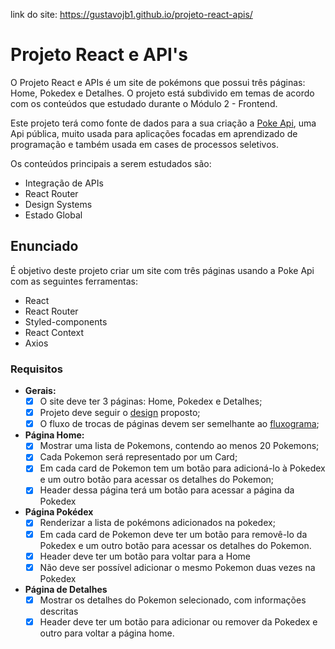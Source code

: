 link do site: https://gustavojb1.github.io/projeto-react-apis/

# **Projeto React e API's**
O Projeto React e APIs é um site de pokémons que possui três páginas: Home, Pokedex e Detalhes. O projeto está subdivido em temas de acordo com os conteúdos que estudado durante o Módulo 2 - Frontend.

Este projeto terá como fonte de dados para a sua criação a [Poke Api](https://pokeapi.co/ "Poke Api"), uma Api pública, muito usada para aplicações focadas em aprendizado de programação e também usada em cases de processos seletivos.

Os conteúdos principais  a serem estudados são:

- Integração de APIs
- React Router
- Design Systems
- Estado Global

## **Enunciado**
É objetivo deste projeto criar um site com três páginas usando a Poke Api com as seguintes ferramentas:

- React
- React Router
- Styled-components
- React Context
- Axios

### **Requisitos**
- **Gerais:**
	- [x] O site deve ter 3 páginas: Home, Pokedex e Detalhes;
	- [x] Projeto deve seguir o [design](https://www.figma.com/file/KseyA2Ofghiek2Cy3ZaDre/Poked%C3%A9x?t=AEi3zEmWmarf1FbP-0 "design") proposto;
	- [x] O fluxo de trocas de páginas devem ser semelhante ao [fluxograma](https://www.figma.com/proto/KseyA2Ofghiek2Cy3ZaDre/Poked%C3%A9x?page-id=0%3A1&node-id=2%3A2&viewport=358%2C197%2C0.27&scaling=scale-down&starting-point-node-id=2%3A2 "fluxograma");
- **Página Home:**
	- [x]  Mostrar uma lista de Pokemons, contendo ao menos 20 Pokemons;
	- [x] Cada Pokemon será representado por um Card;
	- [x] Em cada card de Pokemon tem um botão para adicioná-lo à Pokedex e um outro botão para acessar os detalhes do Pokemon;
	- [x] Header dessa página terá um botão para acessar a página da Pokedex
- **Página Pokédex**
	- [x] Renderizar a lista de pokémons adicionados na pokedex;
	- [x] Em cada card de Pokemon deve ter um botão para removê-lo da Pokedex e um outro botão para acessar os detalhes do Pokemon.
	- [x] Header deve ter um botão para voltar para a Home
	- [x] Não deve ser possível adicionar o mesmo Pokemon duas vezes na Pokedex
- **Página de Detalhes**
	- [x] Mostrar os detalhes do Pokemon selecionado, com informações descritas
	- [x] Header deve ter um botão para adicionar ou remover da Pokedex e outro para voltar a página home.

